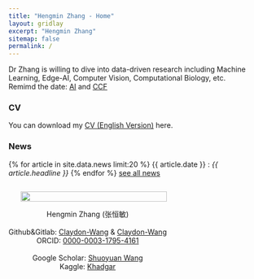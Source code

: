 ```yaml
---
title: "Hengmin Zhang - Home"
layout: gridlay
excerpt: "Hengmin Zhang"
sitemap: false
permalink: /
---
```


<div class="container-fluid">

<div class="row">

<div class="col-sm-8">
Dr Zhang is willing to dive into data-driven research including Machine Learning, Edge-AI, Computer Vision, Computational Biology, etc. <br> Remimd the date: <a href="https://aideadlin.es/?sub=ML,CV">AI</a> and <a href="https://ccfddl.github.io/">CCF</a>


### CV
You can download my [CV (English Version)](https://claydon-wang.github.io//papers/CV_E.pdf) here.

### News
{% for article in site.data.news limit:20 %}
{{ article.date }} :
<em>{{ article.headline }}</em>
{% endfor %}
<a href="{{ site.url }}{{ site.baseurl }}/allnews.html">see all news</a>

</div>

<div class="col-sm-4" style="display:table-cell; vertical-align:middle; text-align:center">

  <ul style="overflow: hidden">
  <img src="{{ site.url }}{{ site.baseurl }}/images/myself.jpg" class="img-responsive" width="100%" />
  </ul>

  <!-- <br clear="all" /> -->

  Hengmin Zhang (张恒敏)<br>  
  Github&Gitlab: <a href="https://github.com/Claydon-Wang">Claydon-Wang</a> & <a href="https://gitlab.com/Clayden-Wang">Claydon-Wang</a> <br>
  ORCID: <a href="https://orcid.org/0000-0003-1795-4161">0000-0003-1795-4161</a> <br>   
  Google Scholar: <a href="https://scholar.google.com/citations?hl=zh-CN&user=SfMkEYgAAAAJ">Shuoyuan Wang</a> <br>
  Kaggle: <a href="https://www.kaggle.com/claydonwang">Khadgar</a> <br>


  <!-- <script type="text/javascript" id="clstr_globe" src="//clustrmaps.com/globe.js?d=qxy0eSYxkkDD23T1VJXNWt4_fn9cGJ1JRNShKPoCy8Y"></script> -->


</div>





